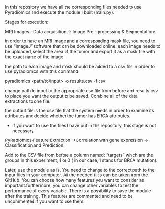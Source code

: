 In this repository we have all the corresponding files needed to use Pyradiomics and execute the module I built (main.py).

Stages for execution:

MRI Images – Data acquisition -> Image Pre – processing & Segmentation:

in order to have an MRI image and a corresponding mask file, you need to use “ImageJ” software that can be downloaded online.
each image needs to be uploaded, select the area of the tumor and export it as a mask file with the exact name of the image.

the path to each image and mask should be added to a csv file in order to use pyradiomics with this command

pyradiomics <path/to/input> -o results.csv -f csv

change path to input to the appropriate csv file from before and results.csv to place you want the output to be saved.
Combine all of the data extractions to one file.


the output file is the csv file that the system needs in order to examine its attributes and decide whether the tumor has BRCA attributes.

* if you want to use the files I have put in the repositury, this stage is not necessary.

PyRadiomics-Feature Extraction ->Correlation with gene expression -> Classification and Prediction:

Add to the CSV file from before a column named: “targets” which are the groups in this experiment, 1 or 0 ( in our case, 1 stands for BRCA mutation).

Later, use the module as is. You need to change to the correct path to the input files in your computer. All the needed files can be taken from the GitHub. You can choose how many features you want to consider as important.furthermore, you can change other variables to test the performance of every variable.
There is a possibility to save the module after the training. This features are commented and need to be uncommented if you want to use them.



